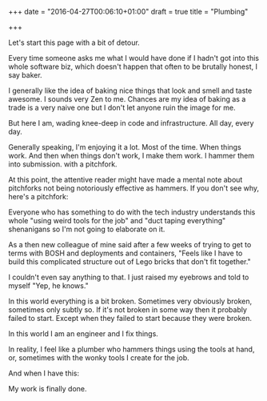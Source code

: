 +++
date = "2016-04-27T00:06:10+01:00"
draft = true
title = "Plumbing"

+++

<!--![](http://www.freeindex.co.uk/media/listingpics/265/455/pipework.jpg)-->

Let's start this page with a bit of detour.

Every time someone asks me what I would have done if I hadn't got into this whole software biz, which doesn't happen that often to be brutally honest, I say baker.

I generally like the idea of baking nice things that look and smell and taste awesome. I sounds very Zen to me. Chances are my idea of baking as a trade is a very naive one but I don't let anyone ruin the image for me.

But here I am, wading knee-deep in code and infrastructure. All day, every day.

Generally speaking, I'm enjoying it a lot. Most of the time. When things work. And then when things don't work, I make them work. I hammer them into submission. with a pitchfork.

At this point, the attentive reader might have made a mental note about pitchforks not being notoriously effective as hammers. If you don't see why, here's a pitchfork:

<!--![](http://www.photo-dictionary.com/photofiles/list/3497/4638pitchfork.jpg)-->

Everyone who has something to do with the tech industry understands this whole "using weird tools for the job" and "duct taping everything" shenanigans so I'm not going to elaborate on it.

As a then new colleague of mine said after a few weeks of trying to get to terms with BOSH and deployments and containers, "Feels like I have to build this complicated structure out of Lego bricks that don't fit together."

I couldn't even say anything to that. I just raised my eyebrows and told to myself "Yep, he knows."

In this world everything is a bit broken. Sometimes very obviously broken, sometimes only subtly so. If it's not broken in some way then it probably failed to start. Except when they failed to start because they were broken.

In this world I am an engineer and I fix things.

In reality, I feel like a plumber who hammers things using the tools at hand, or, sometimes with the wonky tools I create for the job.

And when I have this:

<!--![](http://melbourne24hourplumbing.com.au/wp-content/uploads/2013/09/Quick-fix-tap.jpg)-->

My work is finally done.


